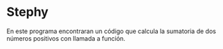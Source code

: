# Stephy
En este programa encontraran un código que calcula la sumatoria de dos números positivos con llamada a función.

